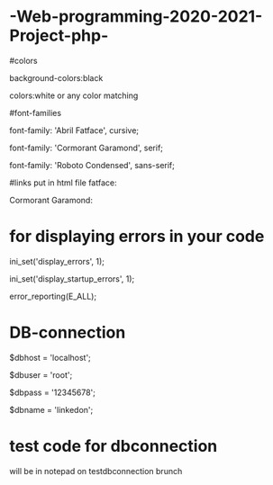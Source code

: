 # -Web-programming-2020-2021-Project-php-

#colors

background-colors:black

colors:white or any color matching

#font-families

font-family: 'Abril Fatface', cursive;

font-family: 'Cormorant Garamond', serif;

font-family: 'Roboto Condensed', sans-serif;


#links put in html file
fatface:
<link rel="preconnect" href="https://fonts.gstatic.com">

<link href="https://fonts.googleapis.com/css2?family=Abril+Fatface&display=swap" rel="stylesheet">

Cormorant Garamond:

<link href="https://fonts.googleapis.com/css2?family=Cormorant+Garamond&family=Lobster&family=Ranchers&display=swap" rel="stylesheet">


# for displaying errors in your code
ini_set('display_errors', 1);

ini_set('display_startup_errors', 1);

error_reporting(E_ALL);

# DB-connection
 $dbhost = 'localhost';
 
 $dbuser = 'root';
 
 $dbpass = '12345678';
         
 $dbname = 'linkedon';

# test code for dbconnection 
 will be in notepad on testdbconnection brunch
